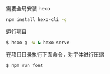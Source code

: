 需要全局安装 hexo

```bash
npm install hexo-cli -g
```

运行项目

```bash
$ hexo g -w & hexo serve
```

在项目目录执行下面命令，对字体进行压缩

```bash
$ npm run font
```
